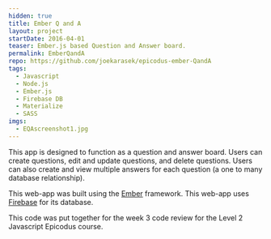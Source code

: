 ```yaml
---
hidden: true
title: Ember Q and A
layout: project
startDate: 2016-04-01
teaser: Ember.js based Question and Answer board.
permalink: EmberQandA
repo: https://github.com/joekarasek/epicodus-ember-QandA
tags:
  - Javascript
  - Node.js
  - Ember.js
  - Firebase DB
  - Materialize
  - SASS
imgs:
  - EQAscreenshot1.jpg
---
```

This app is designed to function as a question and answer board. Users can create questions, edit and update questions, and delete questions. Users can also create and view multiple answers for each question (a one to many database relationship).

This web-app was built using the [Ember](http://emberjs.com/) framework. This web-app uses [Firebase](https://www.firebase.com/) for its database.

This code was put together for the week 3 code review for the Level 2 Javascript Epicodus course.
